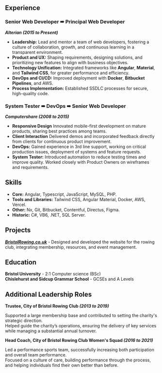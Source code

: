 ## Experience

### Senior Web Developer ➠ Principal Web Developer

***Alterian (2015 to Present)***

- **Leadership:**
  Lead and mentor a team of web developers, fostering a culture of collaboration, growth, and continuous learning in a transparent environment.
- **Product and UX:**
  Shaping requirements, designing solutions, and prioritizing new features to align with business objectives.
- **Technology Unification:**
  Integrated frameworks like **Angular**, **Material**, and **Tailwind CSS**, for greater performance and efficiency.
- **DevOps and CI/CD:**
  Improved deployment with **Docker**, **Bitbucket Pipelines**, and AWS.
- **Process Implementation:**
  Established SSDLC processes for secure, high-quality code.

### System Tester ➠ DevOps ➠ Senior Web Developer

***Computershare (2008 to 2015)***

- **Responsive Design**
  Innovated mobile-first development on mature products, sharing best practices among teams.
- **Client Interaction**
  Delivered demos and incorporated feedback directly from clients for continuous product improvement.
- **DevOps:**
  Gained experience in 3rd line support, working on critical production issues, deployment of systems and feature requests.
- **System Tester:**
  Introduced automation to reduce testing times and improve quality. Worked closely with Product Owners on wireframes and requirements.

## Skills

- **Core:** Angular, Typescript, JavaScript, MySQL, PHP.
- **Tools and Libraries:** Tailwind CSS, Angular Material, Docker, AWS, Vercel.
- **Other:** Nx, Git, Bitbucket, Contentful, Directus, Figma.
- **Historic:** C#, VB6, .NET, SQL Server.

## Projects

***[BristolRowing.co.uk](https://bristolrowing.co.uk)*** -
 Designed and developed the website for the rowing club, integrating membership, resources, and event management.

## Education

**Bristol University** - 2:1 Computer science (BSc)\
**Chislehurst and Sidcup Grammar School** - GCSEs and A Levels

## Additional Leadership Roles

**Trustee, City of Bristol Rowing Club _(2013 to 2019)_**

Supported a large membership base and contributed to setting the charity's strategic direction.\
Helped guide the charity’s operations, ensuring the delivery of key services while managing a substantial annual turnover.

**Head Coach, City of Bristol Rowing Club Women's Squad _(2016 to 2021)_**

Led a performance sports team, successfully increasing both participation and overall team performance.\
Focused on a culture of care, building performance through the process, and helping individuals find their own better than before.
